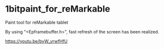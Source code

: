 # 1bitpaint_for_reMarkable
Paint tool for reMarkable tablet

By using "<Epframebuffer.h>", fast refresh of the screen has been realized.

https://youtu.be/byW_vrwfHfU
